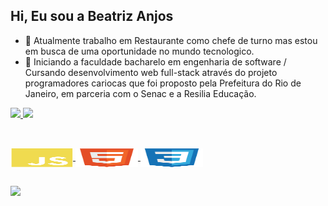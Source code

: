 ## Hi, Eu sou a Beatriz Anjos

- 🔭 Atualmente trabalho em Restaurante como chefe de turno mas estou em busca de uma oportunidade no
mundo tecnologico.
- 🌱 Iniciando a faculdade bacharelo em engenharia de software / Cursando desenvolvimento web full-stack 
através do projeto programadores cariocas que foi proposto pela Prefeitura do Rio de Janeiro, em 
parceria com o Senac e a Resilia Educação.

<div>
  <a href="https://github.com/beatrizanjoss">
  <img width="45%" src="https://github-readme-stats.vercel.app/api?username=beatrizanjoss&show_icons=true&theme=dark&include_all_commits=true&count_private=true"/>
  <img width="45%" src="https://github-readme-stats.vercel.app/api/top-langs/?username=beatrizanjoss&layout=compact&langs_count=7&theme=dark"/>
</div>

##

<div style="display: inline_block"><br>
  <img align="center" alt="Bia-Js" height="30" width="100" src="https://raw.githubusercontent.com/devicons/devicon/master/icons/javascript/javascript-plain.svg">
  <img align="center" alt="Bia-HTML" height="30" width="100" src="https://raw.githubusercontent.com/devicons/devicon/master/icons/html5/html5-original.svg">
  <img align="center" alt="Bia-CSS" height="30" width="100" src="https://raw.githubusercontent.com/devicons/devicon/master/icons/css3/css3-original.svg">
</div>
  
##

<div> 
  <a href="https://www.linkedin.com/in/beatriz-anjos-2b277a251/" target="_blank"><img src="https://img.shields.io/badge/-LinkedIn-%230077B5?style=for-the-badge&logo=linkedin&logoColor=white" target="_blank"></a> 
</div>

